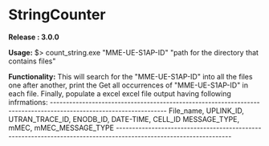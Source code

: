 # StringCounter

**Release : 3.0.0** 

**Usage:**
    $> count_string.exe "MME-UE-S1AP-ID" "path for the directory that contains files"
    

**Functionality:**
    This will search for the "MME-UE-S1AP-ID" into all the files one after another, print the 
    Get all occurrences of "MME-UE-S1AP-ID" in each file.
	Finally, populate a excel excel file output having following infrmations:
	------------------------------------------------------------------------------------------------------------------
	File_name,	UPLINK_ID,	UTRAN_TRACE_ID,	ENODB_ID,	DATE-TIME,	CELL_ID	MESSAGE_TYPE,	mMEC,	mMEC_MESSAGE_TYPE
	------------------------------------------------------------------------------------------------------------------
